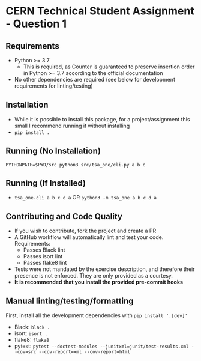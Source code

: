 # CERN Technical Student Assignment - Question 1
## Requirements
- Python >= 3.7
    - This is required, as Counter is guaranteed to preserve insertion order in Python >= 3.7 according to the official documentation
- No other dependencies are required (see below for development requirements for linting/testing)

## Installation
- While it is possible to install this package, for a project/assignment this small I recommend running it without installing
- `pip install .`

## Running (No Installation)
`PYTHONPATH=$PWD/src python3 src/tsa_one/cli.py a b c`

## Running (If Installed)
- `tsa_one-cli a b c d a` OR `python3 -m tsa_one a b c d a`


## Contributing and Code Quality
- If you wish to contribute, fork the project and create a PR
- A GitHub workflow will automatically lint and test your code. Requirements:
  - Passes Black lint
  - Passes isort lint
  - Passes flake8 lint
- Tests were not mandated by the exercise description, and therefore their presence is not enforced. They are only provided as a courtesy. 
- **It is recommended that you install the provided pre-commit hooks**

## Manual linting/testing/formatting
First, install all the development dependencies with `pip install '.[dev]'`
- Black: `black .`
- isort: `isort .`
- flake8: `flake8`
- pytest: `pytest --doctest-modules --junitxml=junit/test-results.xml --cov=src --cov-report=xml --cov-report=html`
